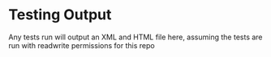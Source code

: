 # Testing Output
Any tests run will output an XML and HTML file here, assuming the tests are run with readwrite permissions for this repo